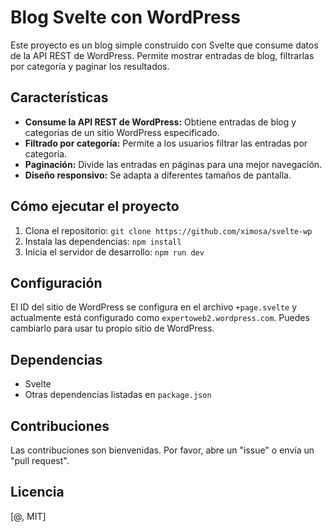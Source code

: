 # Blog Svelte con WordPress

Este proyecto es un blog simple construido con Svelte que consume datos de la API REST de WordPress.  Permite mostrar entradas de blog, filtrarlas por categoría y paginar los resultados.

## Características

* **Consume la API REST de WordPress:**  Obtiene entradas de blog y categorías de un sitio WordPress especificado.
* **Filtrado por categoría:**  Permite a los usuarios filtrar las entradas por categoría.
* **Paginación:**  Divide las entradas en páginas para una mejor navegación.
* **Diseño responsivo:**  Se adapta a diferentes tamaños de pantalla.

## Cómo ejecutar el proyecto

1. Clona el repositorio: `git clone https://github.com/ximosa/svelte-wp`
2. Instala las dependencias: `npm install`
3. Inicia el servidor de desarrollo: `npm run dev`

## Configuración

El ID del sitio de WordPress se configura en el archivo `+page.svelte` y actualmente está configurado como `expertoweb2.wordpress.com`.  Puedes cambiarlo para usar tu propio sitio de WordPress.

## Dependencias

* Svelte
* Otras dependencias listadas en `package.json`

## Contribuciones

Las contribuciones son bienvenidas.  Por favor, abre un "issue" o envía un "pull request".

## Licencia

[@, MIT]


